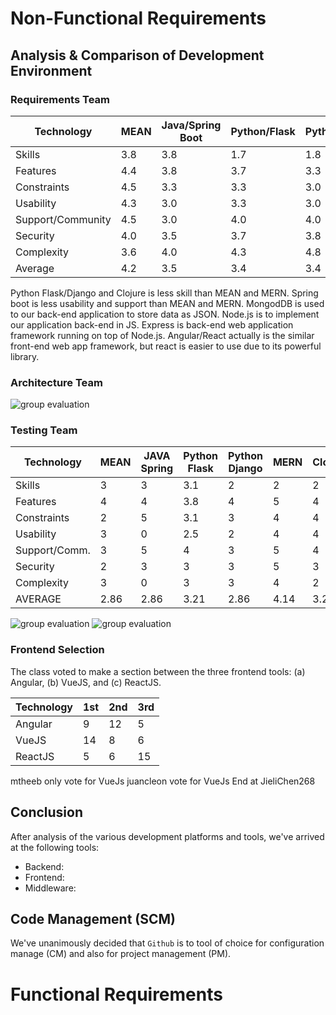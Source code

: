 
# Non-Functional Requirements

## Analysis & Comparison of Development Environment

### Requirements Team

Technology | MEAN |	Java/Spring Boot | Python/Flask |	Python/Django |	MERN | Clojure
--- | --- | --- | --- | --- | --- | ---|
Skills | 3.8 | 3.8 | 1.7 | 1.8 | 3.8 | 1.5
Features | 4.4 | 3.8 | 3.7 | 3.3 | 4.8 | 3.0
Constraints | 4.5 | 3.3 | 3.3 | 3.0 | 4.5 | 2.5
Usability | 4.3 | 3.0 | 3.3 | 3.0 | 4.0 | 1.3
Support/Community | 4.5 | 3.0 | 4.0 | 4.0 | 3.3 | 2.5
Security | 4.0 | 3.5 | 3.7 | 3.8 | 4.0 | 2.8
Complexity | 3.6 | 4.0 | 4.3 | 4.8 | 3.4 | 4.0
Average | 4.2 | 3.5 | 3.4 | 3.4 | 4.0 | 2.5

Python Flask/Django and Clojure is less skill than MEAN and MERN. Spring boot is less usability and support than MEAN and MERN. MongodDB is used to our back-end application to store data as JSON. Node.js is to implement our application back-end in JS. Express is back-end web application framework running on top of Node.js. Angular/React actually is the similar front-end web app framework, but react is easier to use due to its powerful library.

### Architecture Team

![group evaluation](https://user-images.githubusercontent.com/4582375/30355067-b72ffe36-97e5-11e7-9786-5ada6d989cf6.png)

### Testing Team

Technology	|	MEAN	|	JAVA Spring	|	Python Flask	|	Python Django	|	MERN	|	Clojure
--- | --- | --- | --- | --- | --- | ---| 
Skills	        |	3	|	3	|	3.1	|	2	|	2	|	2
Features   	|	4	|	4	|	3.8	|	4	|	5	|	4
Constraints	|	2	|	5	|	3.1	|	3	|	4	|	4
Usability   	|	3	|	0	|	2.5	|	2	|	4	|	4
Support/Comm. | 3	|	5	|	4	|	3	|	5	|	4
Security    	|	2	|	3	|	3	|	3	|	5	|	3
Complexity	|	3	|	0	|	3	|	3	|	4	|	2
AVERAGE	        |    2.86	|	2.86	|	3.21	|	2.86	|	4.14	|	3.29

![group evaluation](https://user-images.githubusercontent.com/25971844/30355398-0b12fa38-97e8-11e7-9a0d-1f4fa662f831.png)
![group evaluation](https://user-images.githubusercontent.com/25727577/30450761-c4cd82ea-9946-11e7-81a3-ce73dc19575a.png)


### Frontend Selection

The class voted to make a section between the three frontend tools: (a) Angular, (b) VueJS, and (c) ReactJS.  

Technology | 1st | 2nd | 3rd
--- | --- | --- | --- |
Angular | 9 | 12 | 5 | 
VueJS   | 14 | 8 | 6 |
ReactJS | 5 | 6 | 15 |
mtheeb only vote for VueJs
juancleon vote for VueJs
End at JieliChen268

## Conclusion

After analysis of the various development platforms and tools, we've arrived at the following tools:

- Backend:
- Frontend: 
- Middleware:

## Code Management (SCM)

We've unanimously decided that `Github` is to tool of choice for configuration manage (CM) and also for project management (PM). 


# Functional Requirements
